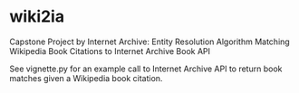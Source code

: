 # wiki2ia
Capstone Project by Internet Archive: Entity Resolution Algorithm Matching Wikipedia Book Citations to Internet Archive Book API

See vignette.py for an example call to Internet Archive API to return book matches given a Wikipedia book citation.
